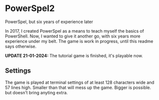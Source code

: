 # PowerSpel2

PowerSpel, but six years of experience later

In 2017, I created PowerSpel as a means to teach myself the basics of PowerShell. Now, I wanted to give it another go, with six years more experience under my belt.
The game is work in progress, until this readme says otherwise.

**UPDATE 21-01-2024:** The tutorial game is finished, it's playable now.

## Settings

The game is played at terminal settings of at least 128 characters wide and 57 lines high. Smaller than that will mess up the game. Bigger is possible. but doesn't bring anyting extra.